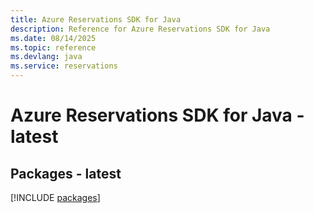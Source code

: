 ```yaml
---
title: Azure Reservations SDK for Java
description: Reference for Azure Reservations SDK for Java
ms.date: 08/14/2025
ms.topic: reference
ms.devlang: java
ms.service: reservations
---
```

# Azure Reservations SDK for Java - latest
## Packages - latest
[!INCLUDE [packages](reservations-index.md)]